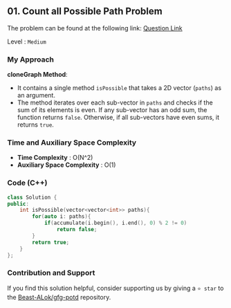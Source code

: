 ## 01. Count all Possible Path Problem
The problem can be found at the following link: [Question Link](https://www.geeksforgeeks.org/problems/castle-run3644/1)

Level : `Medium`

### My Approach

**cloneGraph Method**:

- It contains a single method `isPossible` that takes a 2D vector (`paths`) as an argument.
- The method iterates over each sub-vector in `paths` and checks if the sum of its elements is even. If any sub-vector has an odd sum, the function returns `false`. Otherwise, if all sub-vectors have even sums, it returns `true`.

### Time and Auxiliary Space Complexity

- **Time Complexity** : O(N^2)
- **Auxiliary Space Complexity** : O(1)

### Code (C++)
```cpp
class Solution {
public:
    int isPossible(vector<vector<int>> paths){
        for(auto i: paths){
            if(accumulate(i.begin(), i.end(), 0) % 2 != 0)
                return false;
        }
        return true;
    }
};

```

### Contribution and Support

If you find this solution helpful, consider supporting us by giving a `⭐ star` to the [Beast-ALok/gfg-potd](https://github.com/Beast-ALok/gfg-potd) repository.